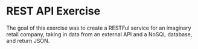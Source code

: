 # REST API Exercise

The goal of this exercise was to create a RESTFul service for an imaginary retail company, taking in data from an external API and a NoSQL database, and return JSON.


